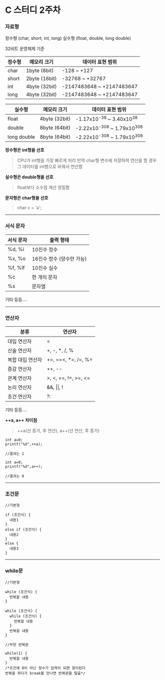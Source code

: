 # C 스터디 2주차

### 자료형

 정수형 (char, short, int, long) 실수형 (float, double, long double)

  32비트 운영체제 기준

  정수형 |  메모리 크기 | 데이터 표현 범위
  --------|------------|---------------------
  char |  1byte (8bit) | -128 ~ +127
  short | 2byte (16bit) | -32768 ~ +32767
  int | 4byte (32bit) | -2147483648 ~ +2147483647
  long | 4byte (32bit) | -2147483648 ~ +2147483647

  실수형 |메모리 크기 |데이터 표현 범위
  ------|-----------|---------------
  float | 4byte (32bit) |-1.17x10<sup>-38</sup> ~ 3.40x10<sup>38</sup>
  double | 8byte (64bit) |-2.22x10<sup>-308</sup> ~ 1.79x10<sup>308</sup>
  long double | 8byte (64bit) |-2.22x10<sup>-308</sup> ~ 1.79x10<sup>308</sup>

  **정수형은 int형을 선호**
  > CPU가 int형을 가장 빠르게 처리 만약 char형 변수에 저장하여 연산을 할 경우 그 데이터를 int형으로 바꿔서 연산함

  **실수형은 double형을 선호**
  > float보다 소수점 계산 정밀함

  **문자형은 char형을 선호**
  > char c = 'a';

-----------------------------------------------------------------------
### 서식 문자

  서식 문자 |  출력 형태
  ---------|---------
  %d, %i | 10진수 정수
  %x, %o | 16진수 정수 (양수만 가능)
  %f, %lf | 10진수 실수
  %c | 한 개의 문자
  %s  | 문자열
  기타 등등....

-----------------------------------------------------------------------
### 연산자

  분류 | 연산자
  ----|------
  대입 연산자 | =
  산술 연산자 |  +, -, \*, /, %
  복합 대입 연산자 | +=, ==<, \*=, /=, %=
  증감 연산자 | ++, --
  관계 연산자 | >, <, ==, !=, >=, <=
  논리 연산자 |  &&, \|\|, !
  조건 연산자 |  ?:
  기타 등등....

 **++a, a++ 차이점**
  > ++a(선 증가, 후 연산), a++(선 연산, 후 증가)

~~~
int a=0;    
printf("%d",++a);  

//결과는 1

int a=0;
printf("%d",a++);

//결과는 0
~~~

--------------------------------------------------------------------
### 조건문

~~~
//기본형

if (조건식) {
  내용1
}
else if (조건식) {
  내용2
}
else {
  내용3
}
~~~

-------------------------------------------------------------
### while문

~~~
//기본형

while (조건식) {
  반복할 내용
}

while (조건식) {
  while (조건식) {
    반복할 내용
  }
  반복할 내용
}

//무한 반복문

while(1) {
  반복할 내용
}
/*조건에 0이 아닌 정수가 입력이 되면 참이된다  
반복을 하다가 break를 만나면 반복문을 탈출*/
~~~
